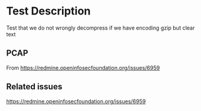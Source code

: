 # Test Description

Test that we do not wrongly decompress if we have encoding gzip but clear text

## PCAP

From https://redmine.openinfosecfoundation.org/issues/6959


## Related issues

https://redmine.openinfosecfoundation.org/issues/6959
